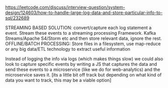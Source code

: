 
https://leetcode.com/discuss/interview-question/system-design/124603/how-to-handle-large-log-data-and-store-particular-info-to-sql/232689


STREAMING BASED SOLUTION: convert/capture each log statement a event. Stream these events to a streaming processing Framework. Kafka Streams/Apache S4/Storm etc and then store relevant data, ignore the rest.
OFFLINE/BATCH PROCESSING: Store files in a filesystem, use map-reduce or any big data/ETL technology to extract useful information

Instead of logging the info via logs (which makes things slow) we could also look to capture specific events by writing a JS that captures the data and send these events to a microservice (like we do for web-analytics) and the microservice saves it. [its a little bit off track but depending on what kind of data you want to track, this may be a viable option]

